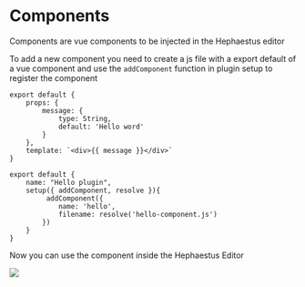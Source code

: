 # Components 

Components are vue components to be injected in the Hephaestus editor

To add a new component you need to create a js file with a export default of a vue component and use the `addComponent` function in plugin setup to register the component


```js[.is/plugins/hello/hello-component.js]
export default {
    props: {
        message: {
            type: String,
            default: 'Hello word'
        }
    },
    template: `<div>{{ message }}</div>`
}
```

```js[.is/plugins/hello/index.js]
export default {
    name: "Hello plugin",
    setup({ addComponent, resolve }){
         addComponent({
            name: 'hello',
            filename: resolve('hello-component.js')
        })
    }
}
```
Now you can use the component inside the Hephaestus Editor

![](/hello-component.png)
